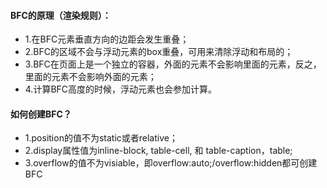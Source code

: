 #### BFC的原理（渲染规则）：

* 1.在BFC元素垂直方向的边距会发生重叠；
* 2.BFC的区域不会与浮动元素的box重叠，可用来清除浮动和布局的；
* 3.BFC在页面上是一个独立的容器，外面的元素不会影响里面的元素，反之，里面的元素不会影响外面的元素；
* 4.计算BFC高度的时候，浮动元素也会参加计算。
  
#### 如何创建BFC？
  
* 1.position的值不为static或者relative；
* 2.display属性值为inline-block, table-cell, 和 table-caption，table;
* 3.overflow的值不为visiable，即overflow:auto;/overflow:hidden都可创建BFC
